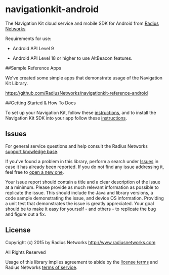 # navigationkit-android
The Navigation Kit cloud service and mobile SDK for Android from [Radius
Networks](http://www.radiusnetworks.com/)


Requirements for use: 

* Android API Level 9

* Android API Level 18 or higher to use AltBeacon features.



##Sample Reference Apps

We've created some simple apps that demonstrate usage of the Navigation Kit Library.

https://github.com/RadiusNetworks/navigationkit-reference-android



##Getting Started & How To Docs

To set up your Navigation Kit, follow these [instructions](https://github.com/RadiusNetworks/radiusnetworks.github.io/blob/master/navigationkit/getting_started.md),
and to install the Navigation Kit SDK into your app follow these [instructions](https://github.com/RadiusNetworks/radiusnetworks.github.io/blob/master/navigationkit/android/How-To.md).



## Issues

For general service questions and help consult the Radius Networks [support
knowledge base](https://radiusnetworks.zendesk.com/).

If you've found a problem in this library, perform a search under
[Issues](https://github.com/RadiusNetworks/navigationkit-ios/issues?q=is%3Aissue+)
in case it has already been reported. If you do not find any issue addressing
it, feel free to [open a new
one](https://github.com/RadiusNetworks/navigationkit-ios/issues/new).

Your issue report should contain a title and a clear description of the issue
at a minimum. Please provide as much relevant information as possible to
replicate the issue. This should include the Java and library versions, a code
sample demonstrating the issue, and device OS information. Providing a unit
test that demonstrates the issue is greatly appreciated. Your goal should be to
make it easy for yourself - and others - to replicate the bug and figure out a
fix.

## License

Copyright (c) 2015 by Radius Networks
http://www.radiusnetworks.com

All Rights Reserved

Usage of this library implies agreement to abide by the [license
terms](LICENSE) and Radius Networks [terms of
service](http://www.radiusnetworks.com/terms_of_service.html).


